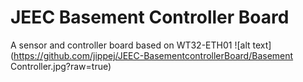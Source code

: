 # JEEC Basement Controller Board
 A sensor and controller board based on WT32-ETH01
![alt text](https://github.com/jippej/JEEC-BasementcontrollerBoard/Basement Controller.jpg?raw=true)
